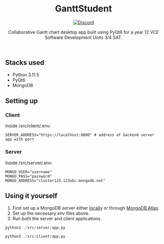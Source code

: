 <div align="center">
  <h1>GanttStudent</h1>
  <p>
    <a href="https://discord.gg/xq25Exwf3X">
      <img src="https://img.shields.io/discord/1393987779343679649?color=5865F2&label=discord&logo=discord&logoColor=white" alt="Discord" />
    </a>
  </p>
  <p>Collaborative Gantt chart desktop app built using PyQt6 for a year 12 VCE Software Development Units 3/4 SAT.</p>
</div>

<div>&nbsp;</div>

## Stacks used
- Python 3.11.5
- PyQt6
- MongoDB

## Setting up
### Client
Inside /src/client/.env:
```env
SERVER_ADDRESS="https://localhost:8080" # address of backend server app with port
```
### Server
Inside /src/server/.env:
```env
MONGO_USER="username"
MONGO_PASS="password"
MONGO_ADDRESS="cluster123.123abc.mongodb.net"
```

## Using it yourself
1. First set up a MongoDB server either [locally](https://www.mongodb.com/products/self-managed/community-edition) or through [MongoDB Atlas](https://www.mongodb.com/).
2. Set up the necessary env files above.
3. Run both the server and client applications.
```python
python3 ./src/server/app.py
```
```python
python3 ./src/client/app.py
```
